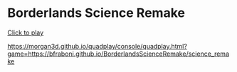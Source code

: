 # Borderlands Science Remake

[Click to play](https://morgan3d.github.io/quadplay/console/quadplay.html?game=https://bfraboni.github.io/BorderlandsScienceRemake/science_remake)

https://morgan3d.github.io/quadplay/console/quadplay.html?game=https://bfraboni.github.io/BorderlandsScienceRemake/science_remake
